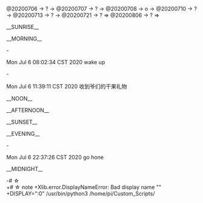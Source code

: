 <link rel="stylesheet"  type="text/css" href="s-activity.css"/>
<p class="todo">@20200706 → ? → @20200707 → ? → @20200708 → o → @20200710 → ? → @20200713 → ? → @20200721 → ? ⇒ @20200806 → ? ⇒ </p>
 
 <p class="tb">__SUNRISE__</p>
 <p class="tb">__MORNING__</p>
-<p class="ac">Mon Jul  6 08:02:34 CST 2020 wake up</p>
-<p class="ac">Mon Jul  6 11:39:11 CST 2020 收到爷们的干果礼物</p>
 <p class="tb">__NOON__</p>
 <p class="tb">__AFTERNOON__</p>
 <p class="tb">__SUNSET__</p>
 <p class="tb">__EVENING__</p>
-<p class="ac">Mon Jul  6 22:37:26 CST 2020 go hone</p>
 <p class="tb">__MIDNIGHT__</p>
 
-# ☆   
+# ☆ note
+Xlib.error.DisplayNameError: Bad display name ""
+DISPLAY=":0" /usr/bin/python3 /home/pi/Custom_Scripts/<script>.py
 
 ---
 _★_
